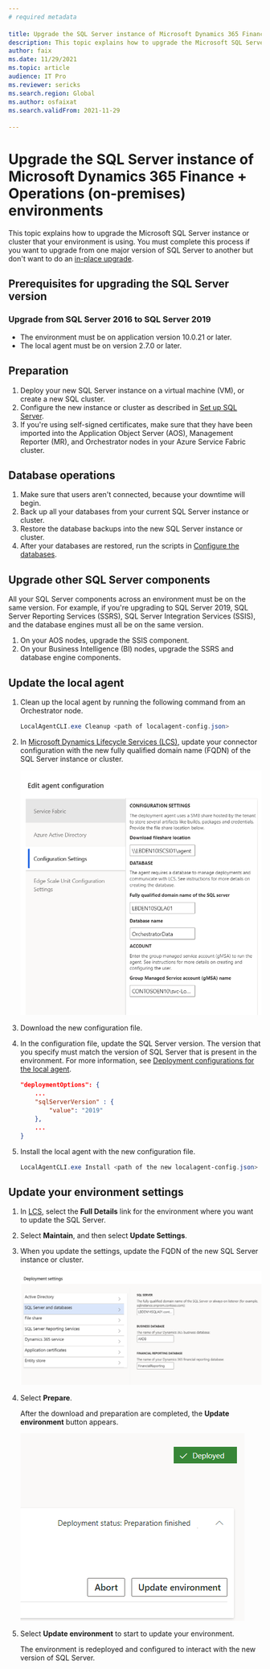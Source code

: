 ```yaml
---
# required metadata

title: Upgrade the SQL Server instance of Microsoft Dynamics 365 Finance + Operations (on-premises) environments
description: This topic explains how to upgrade the Microsoft SQL Server instance or cluster that your environment is using.
author: faix
ms.date: 11/29/2021
ms.topic: article
audience: IT Pro
ms.reviewer: sericks
ms.search.region: Global
ms.author: osfaixat
ms.search.validFrom: 2021-11-29

---
```


# Upgrade the SQL Server instance of Microsoft Dynamics 365 Finance + Operations (on-premises) environments

This topic explains how to upgrade the Microsoft SQL Server instance or cluster that your environment is using. You must complete this process if you want to upgrade from one major version of SQL Server to another but don't want to do an [in-place upgrade](/sql/database-engine/install-windows/choose-a-database-engine-upgrade-method.md).

## Prerequisites for upgrading the SQL Server version

### Upgrade from SQL Server 2016 to SQL Server 2019

- The environment must be on application version 10.0.21 or later.
- The local agent must be on version 2.7.0 or later.

## Preparation

1. Deploy your new SQL Server instance on a virtual machine (VM), or create a new SQL cluster.
1. Configure the new instance or cluster as described in [Set up SQL Server](./setup-deploy-on-premises-pu41.md#setupsql).
1. If you're using self-signed certificates, make sure that they have been imported into the Application Object Server (AOS), Management Reporter (MR), and Orchestrator nodes in your Azure Service Fabric cluster.

## Database operations

1. Make sure that users aren't connected, because your downtime will begin.
1. Back up all your databases from your current SQL Server instance or cluster.
1. Restore the database backups into the new SQL Server instance or cluster.
1. After your databases are restored, run the scripts in [Configure the databases](./setup-deploy-on-premises-pu41.md#configuredb).

## Upgrade other SQL Server components

All your SQL Server components across an environment must be on the same version. For example, if you're upgrading to SQL Server 2019, SQL Server Reporting Services (SSRS), SQL Server Integration Services (SSIS), and the database engines must all be on the same version.

1. On your AOS nodes, upgrade the SSIS component.
1. On your Business Intelligence (BI) nodes, upgrade the SSRS and database engine components.

## Update the local agent

1. Clean up the local agent by running the following command from an Orchestrator node.

    ```powershell
    LocalAgentCLI.exe Cleanup <path of localagent-config.json>
    ```

1. In [Microsoft Dynamics Lifecycle Services (LCS)](https://lcs.dynamics.com), update your connector configuration with the new fully qualified domain name (FQDN) of the SQL Server instance or cluster.

    ![Updating the connector database settings.](media/ConnectorSettingsDB.png)

1. Download the new configuration file.
1. In the configuration file, update the SQL Server version. The version that you specify must match the version of SQL Server that is present in the environment. For more information, see [Deployment configurations for the local agent](./onprem-localagent-options.md).

    ```json
    "deploymentOptions": {
        ...
        "sqlServerVersion" : {
            "value": "2019"
        },
        ...
    }
    ```

1. Install the local agent with the new configuration file.

    ```powershell
    LocalAgentCLI.exe Install <path of the new localagent-config.json>
    ```

## Update your environment settings

1. In [LCS](https://lcs.dynamics.com), select the **Full Details** link for the environment where you want to update the SQL Server.
1. Select **Maintain**, and then select **Update Settings**.
1. When you update the settings, update the FQDN of the new SQL Server instance or cluster.

    ![Updating the environment database settings.](media/EnvironmentSettingsDB.png)

1. Select **Prepare**.

    After the download and preparation are completed, the **Update environment** button appears.

	![Update environment button.](media/0a9d43044593450f1a828c0dd7698024.png)

1. Select **Update environment** to start to update your environment.

    The environment is redeployed and configured to interact with the new version of SQL Server.
